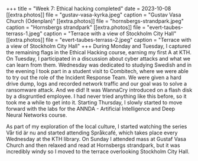 +++
title = "Week 7: Ethical hacking completed"
date = 2023-10-08
[[extra.photos]]
file = "gustav-vasa-kyrka.jpeg"
caption = "Gustav Vasa Church (Odenplan)"
[[extra.photos]]
file = "hornsbergs-strandpark.jpeg"
caption = "Hornsbergs strandpark"
[[extra.photos]]
file = "evert-taubes-terrass-1.jpeg"
caption = "Terrace with a view of Stockholm City Hall"
[[extra.photos]]
file = "evert-taubes-terrass-2.jpeg"
caption = "Terrace with a view of Stockholm City Hall"
+++
During Monday and Tuesday, I captured the remaining flags in the Ethical Hacking course, earning my first A at KTH. On Tuesday, I participated in a discussion about cyber attacks and what we can learn from them. Wednesday was dedicated to studying Swedish and in the evening I took part in a student visit to Combitech, where we were able to try out the role of the Incident Response Team. We were given a hard drive dump, logs and recorded network traffic and our goal was to solve a ransomware attack. And we did! It was WannaCry introduced on a flash disk by a disgruntled employee. I had never tried anything like this before, so it took me a while to get into it. Starting Thursday, I slowly started to move forward with the labs for the ANNDA - Artificial Intelligence and Deep Neural Networks course.

As part of my exploration of the local culture, I started watching the series Vår tid är nu and started attending Språkcafé, which takes place every Wednesday at the KTH library. On Sunday I attended mass at Gustaf Vasa Church and then relaxed and read at Hornsbergs strandpark, but it was incredibly windy so I moved to the terrace overlooking Stockholm City Hall.
